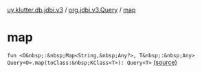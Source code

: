 [uy.klutter.db.jdbi.v3](../index.md) / [org.jdbi.v3.Query](index.md) / [map](.)


# map
`fun <O&nbsp;:&nbsp;Map<String,&nbsp;Any?>, T&nbsp;:&nbsp;Any> Query<O>.map(toClass:&nbsp;KClass<T>): Query<T>` [(source)](https://github.com/kohesive/klutter/blob/master/db-jdbi-v3-jdk8/src/main/kotlin/uy/klutter/db/jdbi/v3/Extensions.kt#L49)



